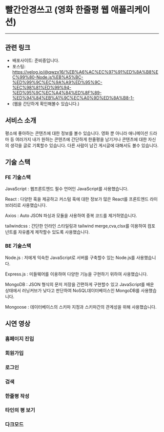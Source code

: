 # 빨간안경쓰고 (영화 한줄평 웹 애플리케이션)

---

## 관련 링크

- 배포사이트: 준비중입니다.
- 포스팅: https://velog.io/@qwzx16/%EB%A6%AC%EC%97%91%ED%8A%B8%EC%99%80-Node.js%EB%A5%BC-%ED%99%9C%EC%9A%A9%ED%95%9C-%EC%98%81%ED%99%94-%ED%95%9C%EC%A4%84%ED%8F%89-%ED%94%84%EB%A1%9C%EC%A0%9D%ED%8A%B8-1-
- (웹을 간단하게 확인해볼수 있습니다.)

## 서비스 소개

평소에 좋아하는 콘텐츠에 대한 정보를 볼수 있습니다.
영화 뿐 아니라 애니메이션 드라마 등 여러가지 내가 원하는 콘텐츠에 간단하게 한줄평을 남기거나 콘텐츠에 대한 자신의 생각을 글로 기록할수 있습니다.
다른 사람이 남긴 게시글에 대해서도 볼수 있습니다.

## 기술 스택

### FE 기술스택

JavaScript : 웹프론트엔드 필수 언어인 JavaScript를 사용했습니다.

React : 다양한 훅을 제공하고 커스텀 훅에 대한 정보가 많은 React를 프론트엔드 라이브러리로 사용했습니다.

Axios : Auto JSON 파싱과 모듈을 사용하여 중복 코드를 제거하였습니다.

tailwindcss : 간단한 인라인 스타일링과 tailwind merge,cva,clsx를 이용하여 컴포넌트를 자유롭게 제작할수 있도록 사용했습니다.

### BE 기술스택

Node.js : 저에게 익숙한 JavaScript로 서버를 구축할수 있는 Node.js를 사용했습니다.

Express.js : 미들웨어를 이용하여 다양한 기능을 구현하기 위하여 사용했습니다.

MongoDB : JSON 형식의 문저 저장을 간편하게 구현할수 있고 JavaScript를 배운 상태에서 러닝커브가 낮다고 판단하여 NoSQL데이터베이스인 MongoDB를 사용했습니다.

Mongoose : 데이터베이스의 스키마 지정과 스키마간의 관계성을 위해 사용했습니다.

## 시연 영상

### 홈페이지 진입

### 회원가입

### 로그인

### 검색

### 한줄평 작성

### 타인의 평 보기

### 다크모드
